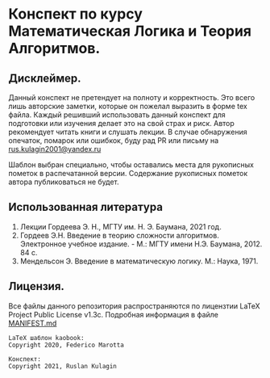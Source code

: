# Конспект по курсу Математическая Логика и Теория Алгоритмов.

## Дисклеймер.

Данный конспект не претендует на полноту и корректность. Это всего лишь
авторские заметки, которые он пожелал выразить в форме tex файла. 
Каждый решивший использовать данный конспект для подготовки или изучения делает
это на свой страх и риск. Автор рекомендует читать книги и слушать лекции. 
В случае обнаружения опечаток, помарок или ошибкок, буду рад PR или письму на
rus.kulagin2001@yandex.ru

Шаблон выбран специально, чтобы оставались места для рукописных пометок в
распечатанной версии. Содержание рукописных пометок автора публиковаться не
будет.

## Использованная литература

1. Лекции Гордеева Э. Н., МГТУ им. Н. Э. Баумана, 2021 год.
2. Гордеев Э.Н. Введение в теорию сложности алгоритмов. Электронное учебное издание. - М.: МГТУ имени Н.Э. Баумана, 2012. 84 с.
3. Мендельсон Э. Введение в математическую логику. М.: Наука, 1971.


## Лицензия.
Все файлы данного репозитория распространяются по лицензтии LaTeX Project Public License v1.3c. Подробная информация в файле [MANIFEST.md](MANIFEST.md)

```
LaTeX шаблон kaobook:
Copyright 2020, Federico Marotta

Конспект:
Copyright 2021, Ruslan Kulagin
```
